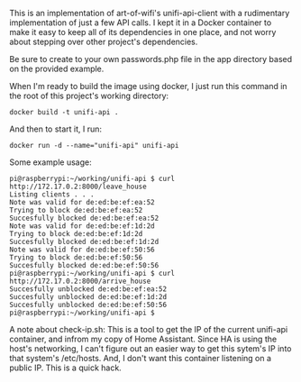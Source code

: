 This is an implementation of art-of-wifi's unifi-api-client with a rudimentary 
implementation of just a few API calls. I kept it in a Docker container to make it
easy to keep all of its dependencies in one place, and not worry about stepping over
other project's dependencies.

Be sure to create to your own passwords.php file in the app directory based on the
provided example.

When I'm ready to build the image using docker, I just run this command in
the root of this project's working directory:
```
docker build -t unifi-api .
```

And then to start it, I run:
```
docker run -d --name="unifi-api" unifi-api
```

Some example usage:
```
pi@raspberrypi:~/working/unifi-api $ curl http://172.17.0.2:8000/leave_house
Listing clients . . .
Note was valid for de:ed:be:ef:ea:52
Trying to block de:ed:be:ef:ea:52
Succesfully blocked de:ed:be:ef:ea:52
Note was valid for de:ed:be:ef:1d:2d
Trying to block de:ed:be:ef:1d:2d
Succesfully blocked de:ed:be:ef:1d:2d
Note was valid for de:ed:be:ef:50:56
Trying to block de:ed:be:ef:50:56
Succesfully blocked de:ed:be:ef:50:56
pi@raspberrypi:~/working/unifi-api $ curl http://172.17.0.2:8000/arrive_house
Succesfully unblocked de:ed:be:ef:ea:52
Succesfully unblocked de:ed:be:ef:1d:2d
Succesfully unblocked de:ed:be:ef:50:56
pi@raspberrypi:~/working/unifi-api $
```

A note about check-ip.sh:
This is a tool to get the IP of the current unifi-api container, and infrom my copy of Home Assistant.
Since HA is using the host's networking, I can't figure out an easier way to get this sytem's IP into
that system's /etc/hosts. And, I don't want this container listening on a public IP. This is a quick
hack.
